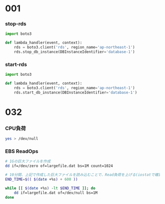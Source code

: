 # 001

### stop-rds

```python
import boto3

def lambda_handler(event, context):
    rds = boto3.client('rds', region_name='ap-northeast-1')
    rds.stop_db_instance(DBInstanceIdentifier='database-1')
```

### start-rds

```python
import boto3

def lambda_handler(event, context):
    rds = boto3.client('rds', region_name='ap-northeast-1')
    rds.start_db_instance(DBInstanceIdentifier='database-1')
```

# 032

### CPU負荷
```bash
yes > /dev/null
```

### EBS ReadOps
```bash
# 1Gの巨大ファイルを作成
dd if=/dev/zero of=largefile.dat bs=1M count=1024

# 10分間、上記で作成した巨大ファイルを読み込むことで、Read負荷を上げる(iostatで確認)
END_TIME=$(( $(date +%s) + 600 ))

while [[ $(date +%s) -lt $END_TIME ]]; do
    dd if=largefile.dat of=/dev/null bs=1M
done
```
